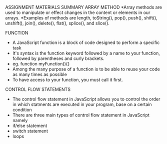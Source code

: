 ASSIGNMENT MATERIALS SUMMARY
ARRAY METHOD
  *Array methods are used to manipulate or effect changes in the content or elements in our arrays.
  *Examples of methods are length, toString(), pop(), push(), shift(), unshift(), join(), delete(), flat(), splice(), and slice().

FUNCTION
  * A JavaScript function is a block of code designed to perform a specific task
  * It's syntax is the function keyword followed by a name to your function, followed by parentheses and curly brackets.
  * eg. function myFunction(){}
  * Among the many purpose of a function is to be able to reuse your code as many times as possible
  * To have access to your function, you must call it first.

CONTROL FLOW STATEMENTS
  * The control flow statement in JavaScript allows you to control the order in which statments are executed in your program, base on a certain condition
  * There are three main types of control flow statement in JavaScript namely
  * if/else statement
  * switch statement
  * loops
